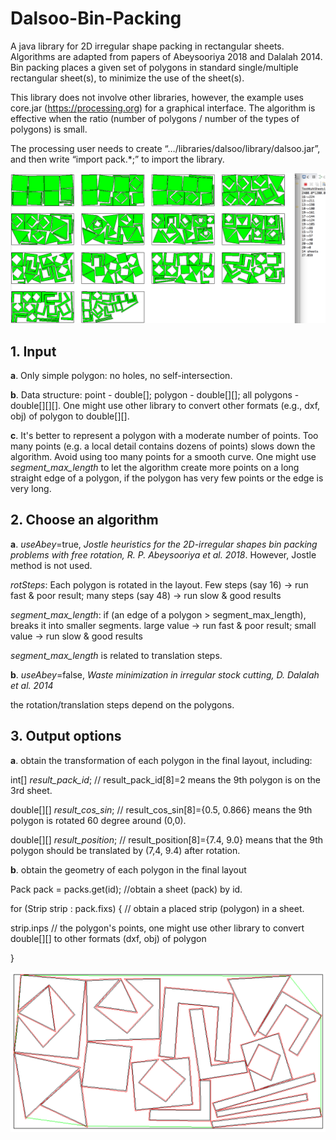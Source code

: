 # Dalsoo-Bin-Packing

A java library for 2D irregular shape packing in rectangular sheets. Algorithms are adapted from papers of Abeysooriya 2018 and Dalalah 2014. Bin packing places a given set of polygons in standard single/multiple rectangular sheet(s), to minimize the use of the sheet(s).

This library does not involve other libraries, however, the example uses core.jar (https://processing.org) for a graphical interface. The algorithm is effective when the ratio  (number of polygons / number of the types of polygons) is small.

The processing user needs to create “…/libraries/dalsoo/library/dalsoo.jar”, and then write “import pack.*;” to import the library.


![alt text](multiple.png "240 pieces of polygons are packed on 14 sheets within 27 seconds.")


## 1. Input 

**a**. Only simple polygon: no holes, no self-intersection.

**b**. Data structure: point - double[];  polygon - double[][]; all polygons - double[][][]. 
One might use other library to convert  other formats (e.g., dxf, obj) of polygon to double[][].

**c**. It's better to represent a polygon with a moderate number of points. 
Too many points (e.g. a local detail contains dozens of points) slows down the algorithm. Avoid using too many points for a smooth curve.
One might use *segment_max_length* to let the algorithm create more points on a long straight edge of a polygon, if the polygon has very few points or the edge is very long.



## 2. Choose an algorithm

**a**. *useAbey*=true, *Jostle heuristics for the 2D-irregular shapes bin packing problems with free rotation, R. P. Abeysooriya et al. 2018*. However, Jostle method is not used.

*rotSteps*:  Each polygon is rotated in the layout. Few steps (say 16) -> run fast  & poor result;  many steps (say 48) -> run slow & good results

*segment_max_length*: if (an edge of a polygon > segment_max_length),  breaks it into smaller segments. 
large value -> run fast  & poor result; small value -> run slow & good results

*segment_max_length* is related to translation steps.

**b**. *useAbey*=false, *Waste minimization in irregular stock cutting, D. Dalalah et al. 2014*

the rotation/translation steps depend on the polygons.



## 3. Output options

**a**. obtain the transformation of each polygon in the final layout, including:

int[] *result_pack_id*;  // result_pack_id[8]=2 means the 9th polygon is on the 3rd sheet.

double[][] *result_cos_sin*; // result_cos_sin[8]={0.5, 0.866} means the 9th polygon is rotated 60 degree around (0,0).

double[][] *result_position*; // result_position[8]={7.4, 9.0} means that the 9th polygon should be translated by (7,4, 9.4) after rotation.

**b**. obtain the geometry of each polygon in the final layout 

Pack pack = packs.get(id);   //obtain a sheet (pack) by id.

for (Strip strip : pack.fixs) { // obtain a placed strip (polygon) in a sheet.

strip.inps // the polygon's points, one might use other library to convert double[][] to other formats (dxf, obj) of polygon 

}

![alt text](single.png "The original polygon is marked in black, the margin(offset) in red. The convex of all polygons in one sheet is in green.")


